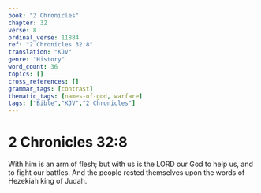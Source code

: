```yaml
---
book: "2 Chronicles"
chapter: 32
verse: 8
ordinal_verse: 11884
ref: "2 Chronicles 32:8"
translation: "KJV"
genre: "History"
word_count: 36
topics: []
cross_references: []
grammar_tags: [contrast]
thematic_tags: [names-of-god, warfare]
tags: ["Bible","KJV","2 Chronicles"]
---
```


# 2 Chronicles 32:8

With him is an arm of flesh; but with us is the LORD our God to help us, and to fight our battles. And the people rested themselves upon the words of Hezekiah king of Judah.
